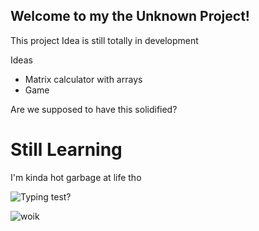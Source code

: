 ## Welcome to my the Unknown Project!

This project Idea is still totally in development

Ideas
  * Matrix calculator with arrays
  * Game

Are we supposed to have this solidified?

# Still Learning
I'm kinda hot garbage at life tho


![Typing test?](https://github.com/Tyler-Roa/Portfolio2021/blob/master/images/animeglasses.jpg?raw=true)

![woik](https://github.com/Tyler-Roa/Portfolio2021/blob/master/images/work.jpg?raw=true)
